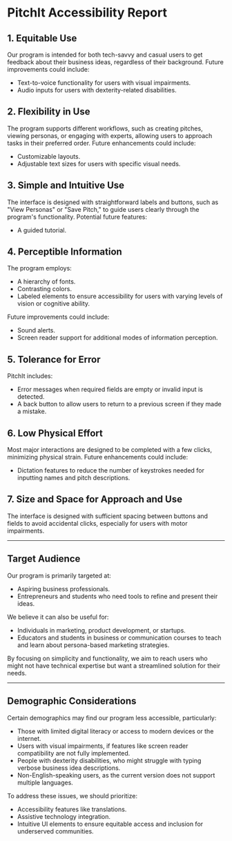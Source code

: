 # PitchIt Accessibility Report

## 1. Equitable Use
Our program is intended for both tech-savvy and casual users to get feedback about their business ideas, regardless of their background. Future improvements could include:
- Text-to-voice functionality for users with visual impairments.
- Audio inputs for users with dexterity-related disabilities.

## 2. Flexibility in Use
The program supports different workflows, such as creating pitches, viewing personas, or engaging with experts, allowing users to approach tasks in their preferred order. Future enhancements could include:
- Customizable layouts.
- Adjustable text sizes for users with specific visual needs.

## 3. Simple and Intuitive Use
The interface is designed with straightforward labels and buttons, such as "View Personas" or "Save Pitch," to guide users clearly through the program's functionality. Potential future features:
- A guided tutorial.

## 4. Perceptible Information
The program employs:
- A hierarchy of fonts.
- Contrasting colors.
- Labeled elements to ensure accessibility for users with varying levels of vision or cognitive ability.

Future improvements could include:
- Sound alerts.
- Screen reader support for additional modes of information perception.

## 5. Tolerance for Error
PitchIt includes:
- Error messages when required fields are empty or invalid input is detected.
- A back button to allow users to return to a previous screen if they made a mistake.

## 6. Low Physical Effort
Most major interactions are designed to be completed with a few clicks, minimizing physical strain. Future enhancements could include:
- Dictation features to reduce the number of keystrokes needed for inputting names and pitch descriptions.

## 7. Size and Space for Approach and Use
The interface is designed with sufficient spacing between buttons and fields to avoid accidental clicks, especially for users with motor impairments.

---

## Target Audience
Our program is primarily targeted at:
- Aspiring business professionals.
- Entrepreneurs and students who need tools to refine and present their ideas.

We believe it can also be useful for:
- Individuals in marketing, product development, or startups.
- Educators and students in business or communication courses to teach and learn about persona-based marketing strategies.

By focusing on simplicity and functionality, we aim to reach users who might not have technical expertise but want a streamlined solution for their needs.

---

## Demographic Considerations
Certain demographics may find our program less accessible, particularly:
- Those with limited digital literacy or access to modern devices or the internet.
- Users with visual impairments, if features like screen reader compatibility are not fully implemented.
- People with dexterity disabilities, who might struggle with typing verbose business idea descriptions.
- Non-English-speaking users, as the current version does not support multiple languages.

To address these issues, we should prioritize:
- Accessibility features like translations.
- Assistive technology integration.
- Intuitive UI elements to ensure equitable access and inclusion for underserved communities.
